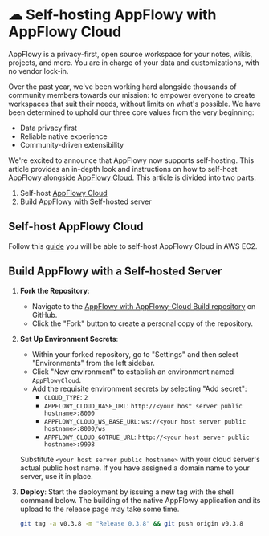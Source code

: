 # ☁ Self-hosting AppFlowy with AppFlowy Cloud

AppFlowy is a privacy-first, open source workspace for your notes, wikis, projects, and more. You are in charge of your data and customizations, with no vendor lock-in.

Over the past year, we've been working hard alongside thousands of community members towards our mission: to empower everyone to create workspaces that suit their needs, without limits on what's possible. We have been determined to uphold our three core values from the very beginning:

* Data privacy first
* Reliable native experience
* Community-driven extensibility

We're excited to announce that AppFlowy now supports self-hosting. This article provides an in-depth look and instructions on how to self-host AppFlowy alongside [AppFlowy Cloud](https://github.com/AppFlowy-IO/AppFlowy-Cloud). This article is divided into two parts:

1. Self-host [AppFlowy Cloud](https://github.com/AppFlowy-IO/AppFlowy-Cloud)
2. Build AppFlowy with Self-hosted server

## Self-host AppFlowy Cloud

Follow this [guide](https://github.com/AppFlowy-IO/AppFlowy-Cloud/blob/main/doc/deployment.md) you will be able to self-host AppFlowy Cloud in AWS EC2.

## Build AppFlowy with a Self-hosted Server

1. **Fork the Repository**:
   * Navigate to the [AppFlowy with AppFlowy-Cloud Build repository](https://github.com/AppFlowy-IO/AppFlowy-with-AppFlowy-Cloud-Build) on GitHub.
   * Click the "Fork" button to create a personal copy of the repository.
2. **Set Up Environment Secrets**:
   - Within your forked repository, go to "Settings" and then select "Environments" from the left sidebar.
   - Click "New environment" to establish an environment named `AppFlowyCloud`.
   - Add the requisite environment secrets by selecting "Add secret":
      - `CLOUD_TYPE`: `2`
      - `APPFLOWY_CLOUD_BASE_URL`: `http://<your host server public hostname>:8000`
      - `APPFLOWY_CLOUD_WS_BASE_URL`: `ws://<your host server public hostname>:8000/ws`
      - `APPFLOWY_CLOUD_GOTRUE_URL`: `http://<your host server public hostname>:9998`

    Substitute `<your host server public hostname>` with your cloud server's actual public host name. If you have assigned a domain name to your server, use it in place.

3.  **Deploy**: Start the deployment by issuing a new tag with the shell command below. The building of the native AppFlowy application and its upload to the release page may take some time.

    ```bash
    git tag -a v0.3.8 -m "Release 0.3.8" && git push origin v0.3.8
    ```
